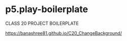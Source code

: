 # p5.play-boilerplate
CLASS 20 PROJECT BOILERPLATE

https://banashree81.github.io/C20_ChangeBackground/
